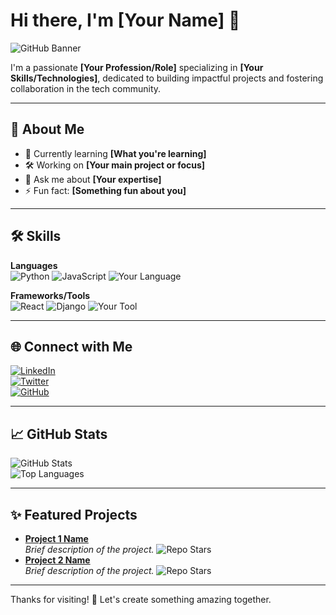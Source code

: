 # Hi there, I'm [Your Name] 👋  

![GitHub Banner](https://your-image-link.com/banner.png)

I'm a passionate **[Your Profession/Role]** specializing in **[Your Skills/Technologies]**, dedicated to building impactful projects and fostering collaboration in the tech community.  

---

## 🚀 About Me  

- 🌱 Currently learning **[What you're learning]**  
- 🛠 Working on **[Your main project or focus]**  
- 💬 Ask me about **[Your expertise]**  
- ⚡ Fun fact: **[Something fun about you]**

---

## 🛠️ Skills  

**Languages**  
![Python](https://img.shields.io/badge/-Python-blue?logo=python&logoColor=white) ![JavaScript](https://img.shields.io/badge/-JavaScript-yellow?logo=javascript&logoColor=white) ![Your Language](https://img.shields.io/badge/-YourLanguage-color?logo=YourLogo)

**Frameworks/Tools**  
![React](https://img.shields.io/badge/-React-blue?logo=react&logoColor=white) ![Django](https://img.shields.io/badge/-Django-green?logo=django&logoColor=white) ![Your Tool](https://img.shields.io/badge/-YourTool-color?logo=YourLogo)

---

## 🌐 Connect with Me  

[![LinkedIn](https://img.shields.io/badge/-LinkedIn-blue?logo=linkedin&logoColor=white)](https://linkedin.com/in/yourusername)  
[![Twitter](https://img.shields.io/badge/-Twitter-blue?logo=twitter&logoColor=white)](https://twitter.com/yourusername)  
[![GitHub](https://img.shields.io/badge/-GitHub-black?logo=github&logoColor=white)](https://github.com/yourusername)  

---

## 📈 GitHub Stats  

![GitHub Stats](https://github-readme-stats.vercel.app/api?username=yourusername&show_icons=true&theme=radical)  
![Top Languages](https://github-readme-stats.vercel.app/api/top-langs/?username=yourusername&layout=compact&theme=radical)

---

## ✨ Featured Projects  

- **[Project 1 Name](https://github.com/yourusername/project1)**  
  _Brief description of the project._
  ![Repo Stars](https://img.shields.io/github/stars/yourusername/project1?style=social)  
- **[Project 2 Name](https://github.com/yourusername/project2)**  
  _Brief description of the project._
  ![Repo Stars](https://img.shields.io/github/stars/yourusername/project2?style=social)  

---

Thanks for visiting! 🙌 Let's create something amazing together.

